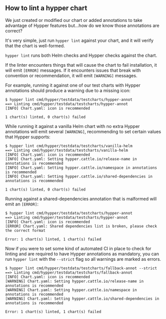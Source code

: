 ## How to lint a hypper chart

We just created or modified our chart or added annotations to take advantage of Hypper features but...how do we know those annotations are correct?


It's very simple, just run `hypper lint` against your chart, and it will verify that the chart is well-formed.

`hypper lint` runs both Helm checks and Hypper checks against the chart.

If the linter encounters things that will cause the chart to fail installation, it will emit `[ERROR]` messages. If it encounters issues that break with convention or recommendation, it will emit `[WARNING]` messages.


For example, running it against one of our test charts with Hypper annotations should produce a warning due to a missing icon:

```console
$ hypper lint cmd/hypper/testdata/testcharts/hypper-annot
==> Linting cmd/hypper/testdata/testcharts/hypper-annot
[INFO] Chart.yaml: icon is recommended

1 chart(s) linted, 0 chart(s) failed
```


While running it against a vanilla Helm chart with no extra Hypper annotations will emit several `[WARNING]`, recommending to set certain values that Hypper supports:


```console
$ hypper lint cmd/hypper/testdata/testcharts/vanilla-helm 
==> Linting cmd/hypper/testdata/testcharts/vanilla-helm
[INFO] Chart.yaml: icon is recommended
[INFO] Chart.yaml: Setting hypper.cattle.io/release-name in annotations is recommended
[INFO] Chart.yaml: Setting hypper.cattle.io/namespace in annotations is recommended
[INFO] Chart.yaml: Setting hypper.cattle.io/shared-dependencies in annotations is recommended

1 chart(s) linted, 0 chart(s) failed
```

Running against a shared-dependencies annotation that is malformed will emit an `[ERROR]`:

```console
$ hypper lint cmd/hypper/testdata/testcharts/hypper-annot
==> Linting cmd/hypper/testdata/testcharts/hypper-annot
[INFO] Chart.yaml: icon is recommended
[ERROR] Chart.yaml: Shared dependencies list is broken, please check the correct format

Error: 1 chart(s) linted, 1 chart(s) failed
```


Now if you were to set some kind of automated CI in place to check for linting and are required to have Hypper annotations as mandatory, you can run `hypper lint` with the `--strict` flag so all warnings are marked as errors.

```console
$ hypper lint cmd/hypper/testdata/testcharts/fallback-annot --strict
==> Linting cmd/hypper/testdata/testcharts/fallback-annot
[INFO] Chart.yaml: icon is recommended
[WARNING] Chart.yaml: Setting hypper.cattle.io/release-name in annotations is recommended
[WARNING] Chart.yaml: Setting hypper.cattle.io/namespace in annotations is recommended
[WARNING] Chart.yaml: Setting hypper.cattle.io/shared-dependencies in annotations is recommended

Error: 1 chart(s) linted, 1 chart(s) failed
```
